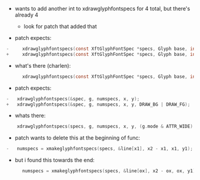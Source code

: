 - wants to add another int to xdrawglyphfontspecs for 4 total, but there's already 4
    - look for patch that added that

- patch expects:
```c
-     xdrawglyphfontspecs(const XftGlyphFontSpec *specs, Glyph base, int len, int x, int y)
+     xdrawglyphfontspecs(const XftGlyphFontSpec *specs, Glyph base, int len, int x, int y, int dmode)
```
- what's there (charlen):
```c
      xdrawglyphfontspecs(const XftGlyphFontSpec *specs, Glyph base, int len, int x, int y, int charlen)
```

- patch expects:
```c
-	xdrawglyphfontspecs(&spec, g, numspecs, x, y);
+	xdrawglyphfontspecs(&spec, g, numspecs, x, y, DRAW_BG | DRAW_FG);
```
- whats there:
```c
	xdrawglyphfontspecs(specs, g, numspecs, x, y, (g.mode & ATTR_WIDE) ? 2 : 1);
```

- patch wants to delete this at the beginning of func:
```c
-	numspecs = xmakeglyphfontspecs(specs, &line[x1], x2 - x1, x1, y1);
```
- but i found this towards the end:
```c
      numspecs = xmakeglyphfontspecs(specs, &line[ox], x2 - ox, ox, y1);
```




